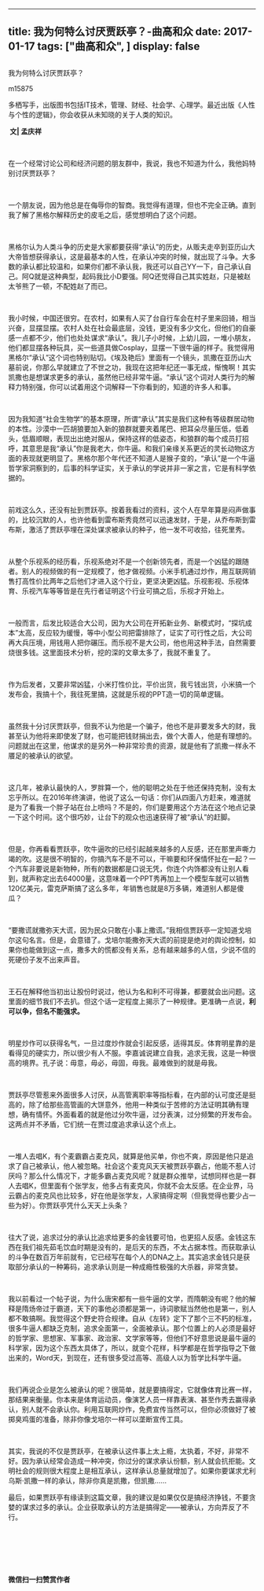 
---
title:   我为何特么讨厌贾跃亭？-曲高和众
date: 2017-01-17
tags: ["曲高和众", ]
display: false
---


## 



我为何特么讨厌贾跃亭？




m15875




多栖写手，出版图书包括IT技术，管理、财经、社会学、心理学。最近出版《人性与个性的逻辑》，你会收获从未知晓的关于人类的知识。


**&nbsp;文|&nbsp;孟庆祥**

&nbsp;

在一个经常讨论公司和经济问题的朋友群中，我说，我也不知道为什么，我他妈特别讨厌贾跃亭？

&nbsp;

一个朋友说，因为他总是在侮辱你的智商。我觉得有道理，但也不完全正确。直到我了解了黑格尔解释历史的皮毛之后，感觉想明白了这个问题。

&nbsp;

黑格尔认为人类斗争的历史是大家都要获得“承认”的历史，从贩夫走卒到亚历山大大帝皆想获得承认，这是最基本的人性，在承认冲突的时候，就出现了斗争。大多数的承认都比较温和，如果你们都不承认我，我还可以自己YY一下，自己承认自己。阿Q就是这种典型，起码我比小D要强。阿Q还觉得自己其实姓赵，只是被赵太爷熊了一顿，不配姓赵了而已。

&nbsp;

我小时候，中国还很穷。在农村，如果有人买了台自行车会在村子里来回骑，相当兴奋，显摆显摆。农村人处在社会最底层，没钱，更没有多少文化，但他们的自豪感一点都不少，他们也处处谋求“承认”。我儿子小时候，上幼儿园，一堆小朋友，他们都显摆各种玩具，买一些道具做Cosplay，显摆一下很牛逼的样子。我觉得用黑格尔“承认”这个词也特别贴切。《埃及艳后》里面有一个镜头，凯撒在亚历山大墓前说，你那么早就建立了不世之功，我现在这把年纪还一事无成，惭愧啊！其实凯撒也是想谋求更多的承认，虽然他已经非常牛逼。“承认”这个词对人类行为的解释力特别强，你可以试着用这个词解释一下你看到的，知道的许多人和事。

&nbsp;

因为我知道“社会生物学”的基本原理，所谓“承认”其实是我们这种有等级群居动物的本性。沙漠中一匹胡狼要加入新的狼群就要夹着尾巴、把耳朵尽量压低，低着头，低眉顺眼，表现出出绝对服从，保持这样的低姿态，和狼群的每个成员打招呼，其意思是我“承认”你是我老大，你牛逼。和我们亲缘关系更近的灵长动物这方面的表现就更明显了。黑格尔那个年代还不知道人是猴子变的，“承认”是一个牛逼哲学家洞察到的，后事的科学证实，关于承认的学说并非一家之言，它是有科学依据的。

&nbsp;

前戏这么久，还没有扯到贾跃亭。按着我看过的资料，这个人在早年算是闷声做事的，比较沉默的人，也许他看到雷布斯秀竟然可以迅速发财，于是，从乔布斯到雷布斯，激活了贾跃亭埋在深处谋求被承认的种子，他一发不可收拾，往死里秀。

&nbsp;

从整个乐视系的经历看，乐视系绝对不是一个创新领先者，而是一个凶猛的跟随者。别人的视频做的有一定规模了，他才做视频。小米手机通过炒作，用互联网销售打高性价比两年之后他们才进入这个行业，更坚决更凶猛。乐视影视、乐视体育、乐视汽车等等皆是在先行者证明这个行业可搞之后，乐视才开始上。

&nbsp;

一般而言，后发比较适合大公司，因为大公司在开拓新业务、新模式时，“探坑成本”太高，反应较为缓慢，等中小型公司把雷排除了，证实了可行性之后，大公司再大兵压境，用钱用人把你碾压。而乐视不是大公司，他也用这种手法，自然需要烧很多钱。这里面技术分析，挖的深的文章太多了，我就不重复了。

&nbsp;

作为后发者，又要非常凶猛，小米打性价比，平价出货，我亏钱出货，小米搞一个发布会，我搞十个，我往死里搞，这就是乐视的PPT造一切的简单逻辑。

&nbsp;

虽然我十分讨厌贾跃亭，但我不认为他是一个骗子，他也不是非要发多大的财，我甚至认为他将来即使发了财，也可能把钱财捐出去，做个大善人，他是有理想的。问题就出在这里，他谋求的是另外一种非常珍贵的资源，就是他有了凯撒一样永不餍足的被承认的欲望。

&nbsp;

这几年，被承认最快的人，罗胖算一个，他的聪明之处在于他还保持克制，没有太忘乎所以。在2016年终演讲，他说了这么一句话：你们从四面八方赶来，难道就是为了看我一个胖子站在台上喷吗？不是的，你们是要用这个方法在这个地点记录一下这个时间。这个很巧妙，让台下的观众也迅速获得了被“承认”的赶脚。

&nbsp;

但是，你再看看贾跃亭，吹牛逼吹的已经引起越来越多的人反感，还在那里声嘶力竭的吹。这是很不明智的，你搞汽车不是不可以，干嘛要和环保情怀扯在一起？一个汽车非要说是新物种，所有的数据都是口说无凭，你连个内饰都没有让别人看到，就声称定出去64000量，这意味着一个PPT秀再加上一个模型车就可以销售120亿美元，雷克萨斯搞了这么多年，年销售也就是8万多辆，难道别人都是傻瓜？

&nbsp;

“要撒谎就撒弥天大谎，因为民众只敢在小事上撒谎。”我相信贾跃亭一定知道戈培尔这句名言。但是，会意错了。戈培尔能撒弥天大谎的前提是绝对的舆论控制，如果你也能做到这一点，撒多大的慌都没有关系，总有越来越多的人信，少说不信的死硬份子发不出来声音。

&nbsp;

王石在解释他当初出让股份时说过，他认为名和利不可得兼，都要就会出问题。这里面的细节我们不去扒。但这个话一定程度上揭示了一种规律。更准确一点说，**利可以争，但名不能强求。**

&nbsp;

明星炒作可以获得名气，一旦过度炒作就会引起反感，适得其反。体育明星靠的是看得见的硬实力，所以很少有人不服。李嘉诚说建立自我，追求无我，这是一种很高的境界。孔子说：毋意，毋必，毋固，毋我。最难做到的就是毋我。

&nbsp;

贾跃亭尽管惹来外面很多人讨厌，从高管离职率等指标看，在内部的认可度还是挺高的，除了给那些高管画的大饼意外，他用一种类似于苦修的方法证明其确有理想，确有情怀。外面看着的就是他过分吹牛逼，过分表演，过分频繁的开发布会。这两点并不矛盾，它们统一在贾过度追求承认这个点上。

&nbsp;

一堆人去唱K，有个麦霸霸占麦克风，就算是他买单，你也不爽，原因是他只是追求了自己被承认，他人被忽略。社会这个麦克风天天被贾跃亭霸占，他能不惹人讨厌吗？那么什么情况下，才能多霸占麦克风呢？就是群众推举，试想同样也是一群人去唱K，但里面有个张学友，他多占有麦克风，你就不会太反感。在企业界，马云霸占的麦克风也比较多，好在他是张学友，人家搞得定啊（但我觉得也要少占一些为好）。你贾跃亭凭什么天天上头条？

&nbsp;

往大了说，追求过分的承认比追求给更多的金钱要可怕，也更招人反感。金钱这东西在我们祖先茹毛饮血时期是没有的，是后天的东西，不太占据本性。而获取承认的斗争在数百万年前就有，它已经写在每个人的DNA之上。其实追求金钱只是获取部分承认的一种筹码，追求承认则是一种成瘾性极强的大杀器，非常贪婪。

&nbsp;

我以前看过一个帖子说，为什么唐宋都有一些牛逼的文学，而隋朝没有呢？他的解释是隋炀帝过于霸道，天下的事他必须都是第一，诗词歌赋当然他也是第一，别人都不敢搞啊。我觉得这个野史符合规律。自从《左转》定下了那个三不朽的标准，很多牛逼人都缺乏克制，追求全面第一，全面被承认。那个位置上的人必须是最好的哲学家、思想家、军事家、政治家、文学家等等，但他们不好意思说是最牛逼的科学家，因为这个东西太具体了，所以，就变个花样，科学都是在哲学指导之下做出来的，Word天，到现在，还有很多受过高等、高级人以为哲学比科学牛逼。

&nbsp;

我们再说企业是怎么被承认的呢？很简单，就是要搞得定，它就像体育比赛一样，那结果来衡量。你本来是体育运动员，像演艺人员一样靠表演、甚至作秀去赢得承认，别人就不会承认你。利用互联网炒作，免费宣传当然可以，但你必须做好了被掷臭鸡蛋的准备，除非你像戈培尔一样可以垄断宣传工具。

&nbsp;

其实，我说的不仅是贾跃亭，在被承认这件事上太上瘾，太执着，不好，非常不好。因为承认经常会造成一种冲突，你过分的谋求承认份额，别人就会抗拒能。文明社会的规则很大程度上是相互承认，这样承认总量就增加了。如果你要谋求尤利乌斯·凯撒一样的承认，除非你真是凯撒，但凯撒……



最后，如果贾跃亭有缘读到这篇文章，我的建议是如果仅仅是搞经济挣钱，不要贪婪的谋求过多的承认。企业获取承认的方法是搞得定——被承认，方向弄反了不行。

&nbsp;

&nbsp;

&nbsp;




**微信扫一扫赞赏作者**













